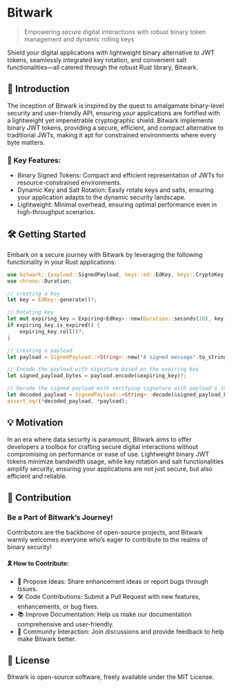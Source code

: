 # Bitwark
> Empowering secure digital interactions with robust binary token management and dynamic rolling keys

Shield your digital applications with lightweight binary alternative to JWT tokens, seamlessly integrated key rotation, and convenient salt functionalities—all catered through the robust Rust library, Bitwark.

## 🚀 Introduction
The inception of Bitwark is inspired by the quest to amalgamate binary-level security and user-friendly API, ensuring your applications are fortified with a lightweight yet impenetrable cryptographic shield. Bitwark implements binary JWT tokens, providing a secure, efficient, and compact alternative to traditional JWTs, making it apt for constrained environments where every byte matters.

### 🔐 Key Features:

* Binary Signed Tokens: Compact and efficient representation of JWTs for resource-constrained environments.
* Dynamic Key and Salt Rotation: Easily rotate keys and salts, ensuring your application adapts to the dynamic security landscape.
* Lightweight: Minimal overhead, ensuring optimal performance even in high-throughput scenarios.

## 🛠️ Getting Started
Embark on a secure journey with Bitwark by leveraging the following functionality in your Rust applications:
```rust
use bitwark::{payload::SignedPayload, keys::ed::EdKey, keys::CryptoKey, Generator};
use chrono::Duration;

// creating a key
let key = EdKey::generate()?;

// Rotating key
let mut expiring_key = Expiring<EdKey>::new(Duration::seconds(10), key);
if expiring_key.is_expired() {
    expiring_key.roll()?;
}

// Creating a payload
let payload = SignedPayload::<String>::new("A signed message".to_string());

// Encode the payload with signature based on the expiring key
let signed_payload_bytes = payload.encode(&expiring_key)?;

// Decode the signed payload with verifying signature with payload's integrity
let decoded_payload = SignedPayload::<String>::decode(&signed_payload_bytes, &expiring_key)?;
assert_eq!(*decoded_payload, *payload);
```

## 💡 Motivation
In an era where data security is paramount, Bitwark aims to offer developers a toolbox for crafting secure digital interactions without compromising on performance or ease of use. Lightweight binary JWT tokens minimize bandwidth usage, while key rotation and salt functionalities amplify security, ensuring your applications are not just secure, but also efficient and reliable.

## 🌱 Contribution
### Be a Part of Bitwark’s Journey!
Contributors are the backbone of open-source projects, and Bitwark warmly welcomes everyone who’s eager to contribute to the realms of binary security!

#### 🎗 How to Contribute:

* 🧠 Propose Ideas: Share enhancement ideas or report bugs through Issues.
* 🛠 Code Contributions: Submit a Pull Request with new features, enhancements, or bug fixes.
* 📚 Improve Documentation: Help us make our documentation comprehensive and user-friendly.
* 💬 Community Interaction: Join discussions and provide feedback to help make Bitwark better.

## 📜 License
Bitwark is open-source software, freely available under the MIT License.